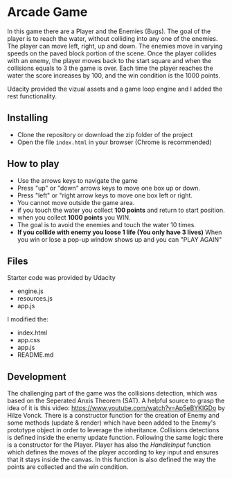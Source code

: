 # Arcade Game
In this game there are a Player and the Enemies (Bugs). The goal of the player is to reach the water, without colliding into any one of the enemies. The player can move left, right, up and down. The enemies move in varying speeds on the paved block portion of the scene. Once the player collides with an enemy, the player moves back to the start square and when the collisions equals to 3 the game is over. Each time the player reaches the water the score increases by 100, and the win condition is the 1000 points.

Udacity provided the vizual assets and a game loop engine and I added the rest functionality. 

## Installing
- Clone the repository or download the zip folder of the project 
- Open the file ```index.html``` in your browser (Chrome is recommended)

## How to play
  - Use the arrows keys to navigate the game
  - Press "up" or "down" arrows keys to move one box up or down.
  - Press "left" or "right arrow keys to move one box left or right.
  - You cannot move outside the game area.
  - if you touch the water you collect **100 points** and return to start position. 
  - when you collect **1000 points** you WIN.
  - The goal is to avoid the enemies and touch the water 10 times.
  - **If you collide with enemy you loose 1 life (You only have 3 lives)**
When you win or lose a pop-up window shows up and you can "PLAY AGAIN"

## Files
Starter code was provided by Udacity 
  - engine.js
  - resources.js
  - app.js

I modified the:

  - index.html
  - app.css
  - app.js
  - README.md

## Development
The challenging part of the game was the collisions detection, which was based on the Seperated Anxis Theorem (SAT). A helpful source to grasp the idea of it is this video: <https://www.youtube.com/watch?v=Ap5eBYKlGDo> by Hilze Vonck.
There is a constructor function for the creation of Enemy and some methods (update & render) which have been added to the Enemy's prototype object in order to leverage the inheritance. Collisions detections is defined inside the enemy update function.
Following the same logic there is a constructor for the Player. Player has also the *HandleInput* function which defines the moves of the player according to key input and ensures that it stays inside the canvas. In this function is also defined the way the points are collected and the win condition.




